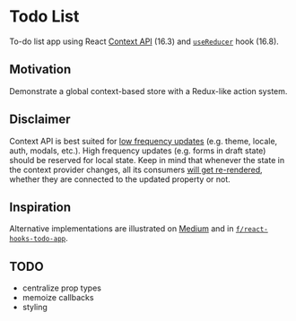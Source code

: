 # Todo List

To-do list app using React [Context API](https://reactjs.org/docs/context.html) (16.3) and [`useReducer`](https://reactjs.org/docs/hooks-reference.html#usereducer) hook (16.8).

## Motivation

Demonstrate a global context-based store with a Redux-like action system.

## Disclaimer

Context API is best suited for [low frequency updates](https://github.com/facebook/react/issues/14110#issuecomment-448074060) (e.g. theme, locale, auth, modals, etc.). High frequency updates (e.g. forms in draft state) should be reserved for local state. Keep in mind that whenever the state in the context provider changes, all its consumers [will get re-rendered](https://reactjs.org/docs/context.html#contextprovider), whether they are connected to the updated property or not.

## Inspiration

Alternative implementations are illustrated on [Medium](https://medium.com/maxime-heckel/rebuilding-redux-with-hooks-and-context-e16b59faf51c) and in [`f/react-hooks-todo-app`](https://github.com/f/react-hooks-todo-app).

## TODO

- centralize prop types
- memoize callbacks
- styling
